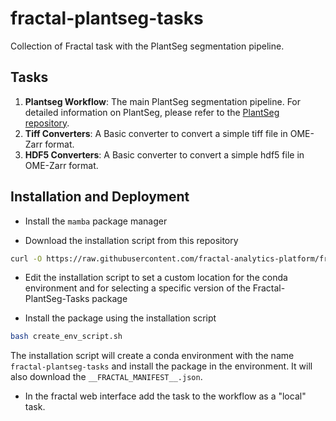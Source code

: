 # fractal-plantseg-tasks

Collection of Fractal task with the PlantSeg segmentation pipeline.

## Tasks

1. **Plantseg Workflow**: The main PlantSeg segmentation pipeline. For detailed information on PlantSeg, please refer to the [PlantSeg repository](https://github.com/kreshuklab/plant-seg).
2. **Tiff Converters**: A Basic converter to convert a simple tiff file in OME-Zarr format.
3. **HDF5 Converters**: A Basic converter to convert a simple hdf5 file in OME-Zarr format.

## Installation and Deployment

* Install the `mamba` package manager

* Download the installation script from this repository

```bash
curl -O https://raw.githubusercontent.com/fractal-analytics-platform/fractal-plantseg-tasks/main/create_env_script.sh
```

* Edit the installation script to set a custom location for the conda environment and for selecting a specific version of the Fractal-PlantSeg-Tasks package

* Install the package using the installation script
  
```bash
bash create_env_script.sh
```

The installation script will create a conda environment with the name `fractal-plantseg-tasks` and install the package in the environment. It will also download the `__FRACTAL_MANIFEST__.json`.

* In the fractal web interface add the task to the workflow as a "local" task.
